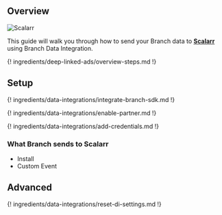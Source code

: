 ## Overview

![Scalarr](https://cdn.branch.io/branch-assets/ad-partner-manager//sc-1559415883554.png)

This guide will walk you through how to send your Branch data to **[Scalarr](https://scalarr.io/)** using Branch Data Integration.

{! ingredients/deep-linked-ads/overview-steps.md !}

## Setup

{! ingredients/data-integrations/integrate-branch-sdk.md !}

{! ingredients/data-integrations/enable-partner.md !}

{! ingredients/data-integrations/add-credentials.md !}

### What Branch sends to Scalarr

* Install
* Custom Event

## Advanced

{! ingredients/data-integrations/reset-di-settings.md !}
